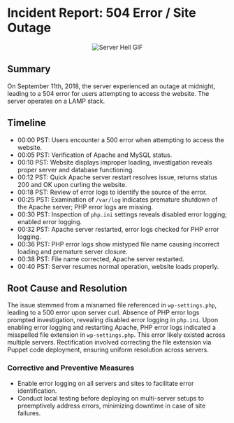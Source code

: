 # Incident Report: 504 Error / Site Outage

<div align="center">
  <img src="https://media.giphy.com/media/v1.Y2lkPTc5MGI3NjExYWZpeDg4ZGR3Zjc2eW5wOW4xMW9tOXk3cjhhanNjMmRzZTc2ZzNidSZlcD12MV9pbnRlcm5hbF9naWZfYnlfaWQmY3Q9Zw/26gJzump2Q03pbOmc/giphy.gif" alt="Server Hell GIF">
</div>

## Summary
On September 11th, 2018, the server experienced an outage at midnight, leading to a 504 error for users attempting to access the website. The server operates on a LAMP stack.

## Timeline
- 00:00 PST: Users encounter a 500 error when attempting to access the website.
- 00:05 PST: Verification of Apache and MySQL status.
- 00:10 PST: Website displays improper loading, investigation reveals proper server and database functioning.
- 00:12 PST: Quick Apache server restart resolves issue, returns status 200 and OK upon curling the website.
- 00:18 PST: Review of error logs to identify the source of the error.
- 00:25 PST: Examination of ``/var/log`` indicates premature shutdown of the Apache server; PHP error logs are missing.
- 00:30 PST: Inspection of ``php.ini`` settings reveals disabled error logging; enabled error logging.
- 00:32 PST: Apache server restarted, error logs checked for PHP error logging.
- 00:36 PST: PHP error logs show mistyped file name causing incorrect loading and premature server closure.
- 00:38 PST: File name corrected, Apache server restarted.
- 00:40 PST: Server resumes normal operation, website loads properly.
## Root Cause and Resolution
The issue stemmed from a misnamed file referenced in ``wp-settings.php``, leading to a 500 error upon server curl. Absence of PHP error logs prompted investigation, revealing disabled error logging in ``php.ini``. Upon enabling error logging and restarting Apache, PHP error logs indicated a misspelled file extension in ``wp-settings.php``. This error likely existed across multiple servers. Rectification involved correcting the file extension via Puppet code deployment, ensuring uniform resolution across servers.

### Corrective and Preventive Measures
- Enable error logging on all servers and sites to facilitate error identification.
- Conduct local testing before deploying on multi-server setups to preemptively address errors, minimizing downtime in case of site failures.